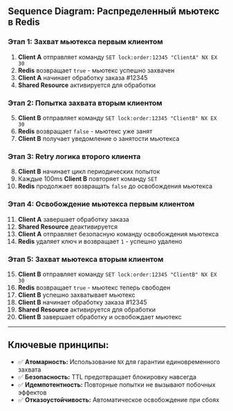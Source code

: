 ## **Sequence Diagram: Распределенный мьютекс в Redis**

### **Этап 1: Захват мьютекса первым клиентом**
1. **Client A** отправляет команду `SET lock:order:12345 "ClientA" NX EX 30`
2. **Redis** возвращает `true` - мьютекс успешно захвачен
3. **Client A** начинает обработку заказа #12345
4. **Shared Resource** активируется для обработки

### **Этап 2: Попытка захвата вторым клиентом**
5. **Client B** отправляет команду `SET lock:order:12345 "ClientB" NX EX 30`
6. **Redis** возвращает `false` - мьютекс уже занят
7. **Client B** получает уведомление о занятости мьютекса

### **Этап 3: Retry логика второго клиента**
8. **Client B** начинает цикл периодических попыток
9. Каждые 100ms **Client B** повторяет команду `SET`
10. **Redis** продолжает возвращать `false` до освобождения мьютекса

### **Этап 4: Освобождение мьютекса первым клиентом**
11. **Client A** завершает обработку заказа
12. **Shared Resource** деактивируется
13. **Client A** отправляет безопасную команду освобождения мьютекса
14. **Redis** удаляет ключ и возвращает `1` - успешно удалено

### **Этап 5: Захват мьютекса вторым клиентом**
15. **Client B** отправляет команду `SET lock:order:12345 "ClientB" NX EX 30`
16. **Redis** возвращает `true` - мьютекс теперь свободен
17. **Client B** успешно захватывает мьютекс
18. **Client B** начинает обработку заказа #12345
19. **Shared Resource** активируется для обработки
20. **Client B** завершает обработку и освобождает мьютекс

---

## **Ключевые принципы:**
- ✅ **Атомарность:** Использование `NX` для гарантии единовременного захвата
- ✅ **Безопасность:** TTL предотвращает блокировку навсегда
- ✅ **Идемпотентность:** Повторные попытки не вызывают побочных эффектов
- ✅ **Отказоустойчивость:** Автоматическое освобождение при сбоях